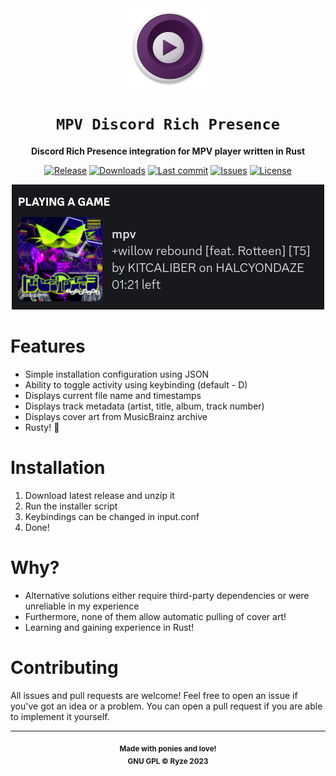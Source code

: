 <div align="center">

<img align="center" src="./img/mpv_logo.png">

# `MPV Discord Rich Presence`

**Discord Rich Presence integration for MPV player written in Rust** 

[![Release](https://img.shields.io/github/v/release/ryze312/mpv-rpc)](https://github.com/ryze312/mpv-rpc/releases)
[![Downloads](https://img.shields.io/github/downloads/ryze312/mpv-rpc/total)](https://github.com/ryze312/mpv-rpc/releases)
[![Last commit](https://img.shields.io/github/last-commit/ryze312/mpv-rpc)](https://github.com/ryze312/mpv-rpc/commits/master)
[![Issues](https://img.shields.io/github/issues/ryze312/mpv-rpc)](https://github.com/ryze312/mpv-rpc/issues)
[![License](https://img.shields.io/github/license/ryze312/mpv-rpc)](./LICENSE)

![Rich presence](./img/rich_presence.png)

</div>

# Features
- Simple installation configuration using JSON
- Ability to toggle activity using keybinding (default - D)
- Displays current file name and timestamps
- Displays track metadata (artist, title, album, track number)
- Displays cover art from MusicBrainz archive
- Rusty! 🦀 

# Installation 
1. Download latest release and unzip it
2. Run the installer script
3. Keybindings can be changed in input.conf
4. Done!

# Why?
- Alternative solutions either require third-party dependencies or were unreliable in my experience
- Furthermore, none of them allow automatic pulling of cover art!
- Learning and gaining experience in Rust!

# Contributing
All issues and pull requests are welcome! Feel free to open an issue if you've got an idea or a problem. You can open a pull request if you are able to implement it yourself.

---
<p align="center">
<sub><strong>
    Made with ponies and love!
    <br/>
    GNU GPL © Ryze 2023
</strong></sub>
</p>